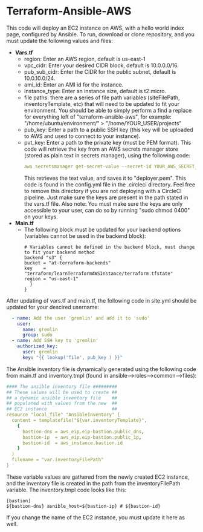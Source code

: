 # Terraform-Ansible-AWS
This code will deploy an EC2 instance on AWS, with a hello world index page, configured by Ansible.
To run, download or clone repository, and you must update the following values and files:
- **Vars.tf**
  - region: Enter an AWS region, default is us-east-1
  - vpc_cidr: Enter your desired CIDR block, default is 10.0.0.0/16.
  - pub_sub_cidr: Enter the CIDR for the public subnet, default is 10.0.10.0/24.
  - ami_id: Enter an AMI id for the instance.
  - instance_type: Enter an instance size, default is t2.micro.
  - file paths: there are a series of file path variables (siteFilePath, inventoryTemplate, etc) that will need to be updated to fit your environment. You should be able to simply     perform a find a replace for everything left of "terraform-ansible-aws", for example:
    "/home/ubuntu/environment/" > "/home/YOUR_USER/projects"
  - pub_key: Enter a path to a public SSH key (this key will be uploaded to AWS and used to connect to your instance).
  - pvt_key: Enter a path to the private key (must be PEM format). This code will retrieve the key from an AWS secrets manager store (stored as plain text in secrets manager),         using the following code: 
    ```yaml
    aws secretsmanager get-secret-value --secret-id YOUR_AWS_SECRET_NAME --query 'SecretString' --output text > /tmp/project/ansible/roles/common/files/deployer.pem
    ```
    This retrieves the text value, and saves it to "deployer.pem". This code is found in the config.yml file in the .circleci directory. Feel free to remove this directory if you     are not deploying with a CircleCI pipeline. Just make sure the keys are present in the path stated in the vars.tf file. Also note:
    You must make sure the keys are only accessible to your user, can do so by running "sudo chmod 0400" on your keys.
- **Main.tf**
  - The following block must be updated for your backend options (variables cannot be used in the backend block):
    ```hcl
    # Variables cannot be defined in the backend block, must change to fit your backend method
    backend "s3" {
    bucket = "at-terraform-backends"
    key    = "terraform/learnTerraformAWSInstance/terraform.tfstate"
    region = "us-east-1"
      }
    }
    ```
 
After updating of vars.tf and main.tf, the following code in site.yml should be updated for your descired username:
  ```yaml
    - name: Add the user 'gremlin' and add it to 'sudo'
      user:
        name: gremlin
        group: sudo
    - name: Add SSH key to 'gremlin'
      authorized_key:
        user: gremlin
        key: "{{ lookup('file', pub_key ) }}"
  ```

The Ansible inventory file is dynamically generated using the following code from main.tf and inventory.tmpl (found in ansible-->roles-->common-->files):
```yaml
#### The ansible inventory file #########
## These values will be used to create ##
## a dynamic ansible inventory file    ##
## populated with values from the new  ##
## EC2 instance                        ##
resource "local_file" "AnsibleInventory" {
  content = templatefile("${var.inventoryTemplate}",
    {
      bastion-dns = aws_eip.eip-bastion.public_dns,
      bastion-ip  = aws_eip.eip-bastion.public_ip,
      bastion-id  = aws_instance.bastion.id
    }
  )
  filename = "var.inventoryFilePath"
}
```
These variable values are gathered from the newly created EC2 instance, and the inventory file is created in the path from the inventoryFilePath variable. The inventory.tmpl code looks like this:
```
[bastion]
${bastion-dns} asnible_host=${bastion-ip} # ${bastion-id}
```
If you change the name of the EC2 instance, you must update it here as well. 
